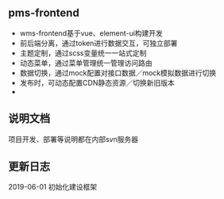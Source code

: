 ## pms-frontend
- wms-frontend基于vue、element-ui构建开发
- 前后端分离，通过token进行数据交互，可独立部署
- 主题定制，通过scss变量统一一站式定制
- 动态菜单，通过菜单管理统一管理访问路由
- 数据切换，通过mock配置对接口数据／mock模拟数据进行切换
- 发布时，可动态配置CDN静态资源／切换新旧版本
- 




## 说明文档
项目开发、部署等说明都在内部svn服务器


## 更新日志
2019-06-01  初始化建设框架